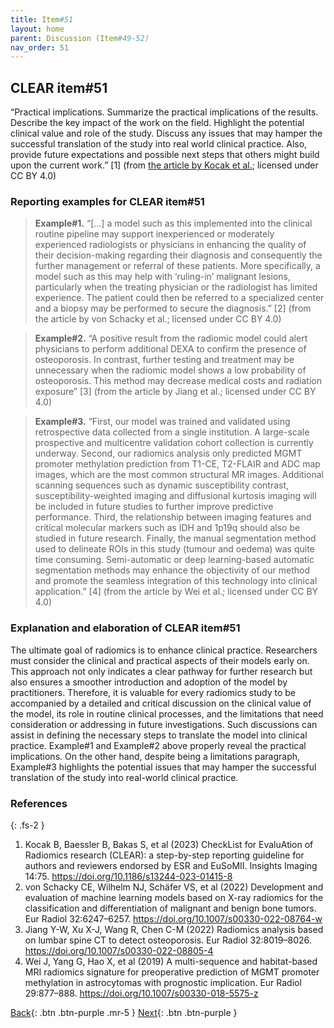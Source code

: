```yaml
---
title: Item#51
layout: home
parent: Discussion (Item#49-52)
nav_order: 51
---
```


## CLEAR item#51


“Practical implications. Summarize the practical implications of the results. Describe the key impact of the work on the field. Highlight the potential clinical value and role of the study. Discuss any issues that may hamper the successful translation of the study into real world clinical practice. Also, provide future expectations and possible next steps that others might build upon the current work.” [1] (from [the article by Kocak et al.](https://insightsimaging.springeropen.com/articles/10.1186/s13244-023-01415-8); licensed under CC BY 4.0)


### Reporting examples for CLEAR item#51

> **Example#1.** “[…] a model such as this implemented into the clinical routine pipeline may support inexperienced or moderately experienced radiologists or physicians in enhancing the quality of their decision-making regarding their diagnosis and consequently the further management or referral of these patients. More specifically, a model such as this may help with ‘ruling-in’ malignant lesions, particularly when the treating physician or the radiologist has limited experience. The patient could then be referred to a specialized center and a biopsy may be performed to secure the diagnosis.” [2] (from the article by von Schacky et al.; licensed under CC BY 4.0)

> **Example#2.** “A positive result from the radiomic model could alert physicians to perform additional DEXA to confirm the presence of osteoporosis. In contrast, further testing and treatment may be unnecessary when the radiomic model shows a low probability of osteoporosis. This method may decrease medical costs and radiation exposure” [3] (from the article by Jiang et al.; licensed under CC BY 4.0)

> **Example#3.** “First, our model was trained and validated using retrospective data collected from a single institution. A large-scale prospective and multicentre validation cohort collection is currently underway. Second, our radiomics analysis only predicted MGMT promoter methylation prediction from T1-CE, T2-FLAIR and ADC map images, which are the most common structural MR images. Additional scanning sequences such as dynamic susceptibility contrast, susceptibility-weighted imaging and diffusional kurtosis imaging will be included in future studies to further improve predictive performance. Third, the relationship between imaging features and critical molecular markers such as IDH and 1p19q should also be studied in future research. Finally, the manual segmentation method used to delineate ROIs in this study (tumour and oedema) was quite time consuming. Semi-automatic or deep learning-based automatic segmentation methods may enhance the objectivity of our method and promote the seamless integration of this technology into clinical application.” [4] (from the article by Wei et al.; licensed under CC BY 4.0)

### Explanation and elaboration of CLEAR item#51

The ultimate goal of radiomics is to enhance clinical practice. Researchers must consider the clinical and practical aspects of their models early on. This approach not only indicates a clear pathway for further research but also ensures a smoother introduction and adoption of the model by practitioners. Therefore, it is valuable for every radiomics study to be accompanied by a detailed and critical discussion on the clinical value of the model, its role in routine clinical processes, and the limitations that need consideration or addressing in future investigations. Such discussions can assist in defining the necessary steps to translate the model into clinical practice. Example#1 and Example#2 above properly reveal the practical implications. On the other hand, despite being a limitations paragraph, Example#3 highlights the potential issues that may hamper the successful translation of the study into real-world clinical practice.

### References

{: .fs-2 }

1. 	Kocak B, Baessler B, Bakas S, et al (2023) CheckList for EvaluAtion of Radiomics research (CLEAR): a step-by-step reporting guideline for authors and reviewers endorsed by ESR and EuSoMII. Insights Imaging 14:75. https://doi.org/10.1186/s13244-023-01415-8
2. 	von Schacky CE, Wilhelm NJ, Schäfer VS, et al (2022) Development and evaluation of machine learning models based on X-ray radiomics for the classification and differentiation of malignant and benign bone tumors. Eur Radiol 32:6247–6257. https://doi.org/10.1007/s00330-022-08764-w
3. 	Jiang Y-W, Xu X-J, Wang R, Chen C-M (2022) Radiomics analysis based on lumbar spine CT to detect osteoporosis. Eur Radiol 32:8019–8026. https://doi.org/10.1007/s00330-022-08805-4
4. 	Wei J, Yang G, Hao X, et al (2019) A multi-sequence and habitat-based MRI radiomics signature for preoperative prediction of MGMT promoter methylation in astrocytomas with prognostic implication. Eur Radiol 29:877–888. https://doi.org/10.1007/s00330-018-5575-z


[Back](https://radiomic.github.io/CLEAR-E3/docs/Item2.html){: .btn .btn-purple .mr-5 }
[Next](https://radiomic.github.io/CLEAR-E3/docs/Item4.html){: .btn .btn-purple   }

